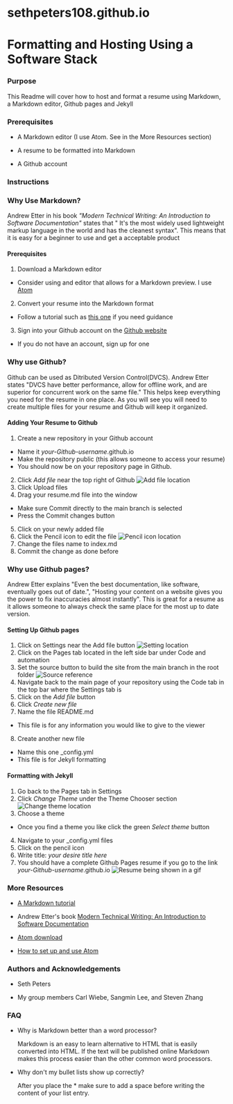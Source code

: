 # sethpeters108.github.io

# Formatting and Hosting Using a Software Stack

### Purpose

This Readme will cover how to host and format a resume using Markdown, a Markdown editor, Github pages and Jekyll

### Prerequisites

* A Markdown editor (I use Atom. See in the More Resources section)

* A resume to be formatted into Markdown

* A Github account

### Instructions

### Why Use Markdown?

Andrew Etter in his book *"Modern Technical Writing: An Introduction to Software Documentation"* states that " It's the most widely used lightweight markup language in the
world and has the cleanest syntax". This means that it is easy for a beginner to use and get a acceptable product

#### Prerequisites

1. Download a Markdown editor
  * Consider using and editor that allows for a Markdown preview. I use [Atom](https://atom.io/)
2. Convert your resume into the Markdown format
  * Follow a tutorial such as [this one](https://helloacm.com/markdown-markup-language-quick-tutorial/) if you need guidance
3. Sign into your Github account on the [Github website](https://github.com/)
  * If you do not have an account, sign up for one

### Why use Github?

Github can be used as Ditributed Version Control(DVCS). Andrew Etter states "DVCS have better
performance, allow for offline work, and are superior for concurrent work
on the same file." This helps keep everything you need for the resume in one place. As you will see you will need to create multiple files for your resume and Github will keep it organized.

#### Adding Your Resume to Github

1. Create a new repository in your Github account
  * Name it *your-Github-username*.github.io
  * Make the repository public (this allows someone to access your resume)
  * You should now be on your repository page in Github.
2. Click *Add file* near the top right of Github
![Add file location](https://i.imgur.com/i3TAvRL.png)
3. Click Upload files
4. Drag your resume.md file into the window
  * Make sure Commit directly to the main branch is selected
  * Press the Commit changes button
5. Click on your newly added file
6. Click the Pencil icon to edit the file
![Pencil icon location](https://i.imgur.com/4mwj3xG.png)
7. Change the files name to index.md
8. Commit the change as done before

### Why use Github pages?

Andrew Etter explains "Even the best documentation, like software,
eventually goes out of date.", "Hosting your content on a website gives you
the power to fix inaccuracies almost instantly". This is great for a resume as it allows someone to always check the same place for the most up to date version.

#### Setting Up Github pages

1. Click on Settings near the Add file button
![Setting location](https://i.imgur.com/B7HJY2M.png)
2. Click on the Pages tab located in the left side bar under Code and automation
3. Set the source button to build the site from the main branch in the root folder
![Source reference](https://i.imgur.com/e5vqzbb.png)
4. Navigate back to the main page of your repository using the Code tab in the top bar where the Settings tab is
5. Click on the *Add file* button
6. Click *Create new file*
7. Name the file README.md
  * This file is for any information you would like to give to the viewer
8. Create another new file
  * Name this one _config.yml
  * This file is for Jekyll formatting

#### Formatting with Jekyll

1. Go back to the Pages tab in Settings
2. Click *Change Theme* under the Theme Chooser section
![Change theme location](https://i.imgur.com/gl65J7L.png)
3. Choose a theme
  * Once you find a theme you like click the green *Select theme* button
4. Navigate to your _config.yml files
5. Click on the pencil icon
6. Write title: *your desire title here*
7. You should have a complete Github Pages resume if you go to the link *your-Github-username*.github.io
![Resume being shown in a gif](https://i.imgur.com/Pu16TmU.gif)

### More Resources

* [A Markdown tutorial](https://helloacm.com/markdown-markup-language-quick-tutorial/)

* Andrew Etter's book [Modern Technical Writing: An Introduction to Software Documentation](https://www.amazon.ca/Modern-Technical-Writing-Introduction-Documentation-ebook/dp/B01A2QL9SS)

* [Atom download](https://atom.io/)

* [How to set up and use Atom](https://www.portent.com/blog/content/atom-markdown.htm)

### Authors and Acknowledgements

* Seth Peters

* My group members Carl Wiebe, Sangmin Lee, and Steven Zhang

### FAQ
* Why is Markdown better than a word processor?

  Markdown is an easy to learn alternative to HTML that is easily converted into HTML. If the text will be published online Markdown makes this process easier than the other common word processors.

* Why don't my bullet  lists show up correctly?

  After you place the * make sure to add a space before writing the content of your list entry.
